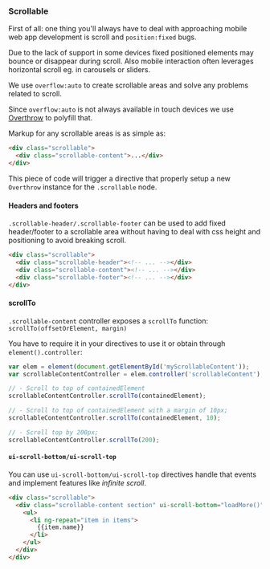 ### Scrollable

First of all: one thing you'll always have to deal with approaching mobile web app development is scroll and `position:fixed` bugs.

Due to the lack of support in some devices fixed positioned elements may bounce or disappear during scroll. Also mobile interaction often leverages horizontal scroll eg. in carousels or sliders.

We use `overflow:auto` to create scrollable areas and solve any problems related to scroll.

Since `overflow:auto` is not always available in touch devices we use [Overthrow](http://filamentgroup.github.io/Overthrow/) to polyfill that.

Markup for any scrollable areas is as simple as:

``` html
<div class="scrollable">
  <div class="scrollable-content">...</div>
</div>
```

This piece of code will trigger a directive that properly setup a new `Overthrow` instance for the `.scrollable` node.

#### Headers and footers

`.scrollable-header/.scrollable-footer` can be used to add fixed header/footer to a scrollable area without having to deal with css height and positioning to avoid breaking scroll.

``` html
<div class="scrollable">
  <div class="scrollable-header"><!-- ... --></div>
  <div class="scrollable-content"><!-- ... --></div>
  <div class="scrollable-footer"><!-- ... --></div>
</div>
```

#### scrollTo

`.scrollable-content` controller exposes a `scrollTo` function: `scrollTo(offsetOrElement, margin)` 

You have to require it in your directives to use it or obtain through `element().controller`:

``` js
var elem = element(document.getElementById('myScrollableContent'));
var scrollableContentController = elem.controller('scrollableContent');

// - Scroll to top of containedElement
scrollableContentController.scrollTo(containedElement);

// - Scroll to top of containedElement with a margin of 10px;
scrollableContentController.scrollTo(containedElement, 10);

// - Scroll top by 200px;
scrollableContentController.scrollTo(200);
```

#### `ui-scroll-bottom/ui-scroll-top`

You can use `ui-scroll-bottom/ui-scroll-top` directives handle that events and implement features like _infinite scroll_.

``` html
<div class="scrollable">
  <div class="scrollable-content section" ui-scroll-bottom="loadMore()">
    <ul>
      <li ng-repeat="item in items">
        {{item.name}}
      </li>
    </ul>
  </div>
</div>
```